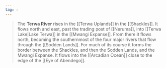 ```yaml
---
tag: 💧
---
```

> The **Terwa River** rises in the [[Terwa Uplands]] in the [[Shackles]]. It flows north and east, past the trading post of [[Neruma]], into [[Terwa Lake|Lake Terwa]] in the [[Mwangi Expanse]].
> From there it flows north, becoming the southernmost of the four major rivers that flow through the [[Sodden Lands]]. For much of its course it forms the border between the Shackles, and then the Sodden Lands, and the Mwangi Expanse. It flows into the [[Arcadian Ocean]] close to the edge of the [[Eye of Abendego]].








